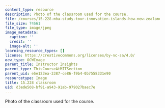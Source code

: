 ```yaml
---
content_type: resource
description: Photo of the classroom used for the course.
file: /courses/15-228-mba-study-tour-innovation-islands-how-new-zealand-became-a-global-player-in-the-race-to-innovate-spring-2016/d3ede508bf91a94391ab979027baec7e_15-228-classroom.jpg
file_size: 74661
file_type: image/jpeg
image_metadata:
  caption: ''
  credit: ''
  image-alt: ''
learning_resource_types: []
license: https://creativecommons.org/licenses/by-nc-sa/4.0/
ocw_type: OCWImage
parent_title: Instructor Insights
parent_type: ThisCourseAtMITSection
parent_uid: e6e123ea-3387-ce86-f9b4-0b7558331e90
resourcetype: Image
title: 15.228 classroom
uid: d3ede508-bf91-a943-91ab-979027baec7e
---
```

Photo of the classroom used for the course.